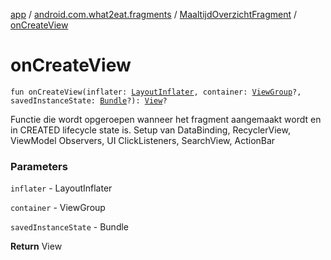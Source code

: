 [app](../../index.md) / [android.com.what2eat.fragments](../index.md) / [MaaltijdOverzichtFragment](index.md) / [onCreateView](./on-create-view.md)

# onCreateView

`fun onCreateView(inflater: `[`LayoutInflater`](https://developer.android.com/reference/android/view/LayoutInflater.html)`, container: `[`ViewGroup`](https://developer.android.com/reference/android/view/ViewGroup.html)`?, savedInstanceState: `[`Bundle`](https://developer.android.com/reference/android/os/Bundle.html)`?): `[`View`](https://developer.android.com/reference/android/view/View.html)`?`

Functie die wordt opgeroepen wanneer het fragment aangemaakt wordt en in CREATED lifecycle state is.
Setup van DataBinding, RecyclerView, ViewModel Observers, UI ClickListeners, SearchView, ActionBar

### Parameters

`inflater` - LayoutInflater

`container` - ViewGroup

`savedInstanceState` - Bundle

**Return**
View

